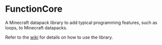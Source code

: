 # FunctionCore
 A Minecraft datapack library to add typical programming features, such as loops, to Minecraft datapacks.

Refer to the [wiki](https://github.com/supercam19/FunctionCore/wiki) for details on how to use the library.
